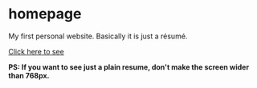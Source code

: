 # homepage
My first personal website. Basically it is just a résumé.

[Click here to see](https://shcracoziabra.github.io/)

**PS: If you want to see just a plain resume, don't make the screen wider than 768px.**
